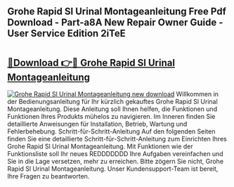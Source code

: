 ## Grohe Rapid Sl Urinal Montageanleitung Free Pdf Download - Part-a8A New Repair Owner Guide - User Service Edition 2iTeE

# <h2><a href="http://df8y9w.blite.top/?on=Grohe+Rapid+Sl+Urinal+Montageanleitung">🔗Download 👉🔴 Grohe Rapid Sl Urinal Montageanleitung</a></h2>

[![Grohe Rapid Sl Urinal Montageanleitung new download](https://i.imgur.com/lujVjoI.png)](http://df8y9w.blite.top/?on=Grohe+Rapid+Sl+Urinal+Montageanleitung)
Willkommen in der Bedienungsanleitung für Ihr kürzlich gekauftes Grohe Rapid Sl Urinal Montageanleitung. Diese Anleitung soll Ihnen helfen, die Funktionen und Funktionen Ihres Produkts mühelos zu navigieren. Im Inneren finden Sie detaillierte Anweisungen für Installation, Betrieb, Wartung und Fehlerbehebung. Schritt-für-Schritt-Anleitung Auf den folgenden Seiten finden Sie eine detaillierte Schritt-für-Schritt-Anleitung zum Einrichten Ihres Grohe Rapid Sl Urinal Montageanleitung. Mit Funktionen wie der Funktionsliste soll Ihr neues REDDDDDDD Ihre Aufgaben vereinfachen und Sie in die Lage versetzen, mehr zu erreichen. Bitte zögern Sie nicht, Grohe Rapid Sl Urinal Montageanleitung. Unser Kundensupport-Team ist bereit, Ihre Fragen zu beantworten.
